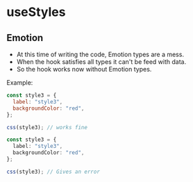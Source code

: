 # useStyles

## Emotion

- At this time of writing the code, Emotion types are a mess.
- When the hook satisfies all types it can't be feed with data.
- So the hook works now without Emotion types.

Example:

```js
const style3 = {
  label: "style3",
  backgroundColor: "red",
};

css(style3); // works fine
```

```ts
const style3 = {
  label: "style3",
  backgroundColor: "red",
};

css(style3); // Gives an error
```
